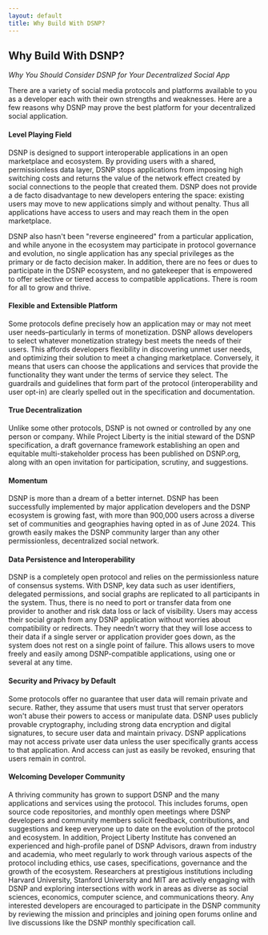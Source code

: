 ```yaml
---
layout: default
title: Why Build With DSNP?
---
```

## Why Build With DSNP?

_Why You Should Consider DSNP for Your Decentralized Social App_

There are a variety of social media protocols and platforms available to you as a developer each with their own strengths and weaknesses.  Here are a few reasons why DSNP may prove the best platform for your decentralized social application.

#### Level Playing Field

DSNP is designed to support interoperable applications in an open marketplace and ecosystem. By providing users with a shared, permissionless data layer, DSNP stops applications from imposing high switching costs and returns the value of the network effect created by social connections to the people that created them. DSNP does not provide a de facto disadvantage to new developers entering the space: existing users may move to new applications simply and without penalty.  Thus all applications have access to users and may reach them in the open marketplace.

DSNP also hasn't been "reverse engineered" from a particular application, and while anyone in the ecosystem may participate in protocol governance and evolution, no single application has any special privileges as the primary or de facto decision maker. In addition, there are no fees or dues to participate in the DSNP ecosystem, and no gatekeeper that is empowered to offer selective or tiered access to compatible applications. There is room for all to grow and thrive.

#### Flexible and Extensible Platform

Some protocols define precisely how an application may or may not meet user needs–particularly in terms of monetization.  DSNP allows developers to select whatever monetization strategy best meets the needs of their users. This affords developers flexibility in discovering unmet user needs, and optimizing their solution to meet a changing marketplace. Conversely, it means that users can choose the applications and services that provide the functionality they want under the terms of service they select. The guardrails and guidelines that form part of the protocol (interoperability and user opt-in) are clearly spelled out in the specification and documentation.

#### True Decentralization

Unlike some other protocols, DSNP is not owned or controlled by any one person or company.   While Project Liberty is the initial steward of the DSNP specification, a draft governance framework establishing an open and equitable multi-stakeholder process has been published on DSNP.org, along with an open invitation for participation, scrutiny, and suggestions.

#### Momentum

DSNP is more than a dream of a better internet.  DSNP has been successfully implemented by major application developers and the DSNP ecosystem is growing fast, with more than 900,000 users across a diverse set of communities and geographies having opted in as of June 2024. This growth easily makes the DSNP community larger than any other permissionless, decentralized social network.

#### Data Persistence and Interoperability

DSNP is a completely open protocol and relies on the permissionless nature of consensus systems.  With DSNP, key data such as user identifiers, delegated permissions, and social graphs are replicated to all participants in the system. Thus, there is no need to port or transfer data from one provider to another and risk data loss or lack of visibility.  Users may access their social graph from any DSNP application without worries about compatibility or redirects. They needn’t worry that they will lose access to their data if a single server or application provider goes down, as the system does not rest on a single point of failure. This allows users to move freely and easily among DSNP-compatible applications, using one or several at any time.

#### Security and Privacy by Default

Some protocols offer no guarantee that user data will remain private and secure.  Rather, they assume that users must trust that server operators won't abuse their powers to access or manipulate data. DSNP uses publicly provable cryptography, including strong data encryption and digital signatures, to secure user data and maintain privacy. DSNP applications may not access private user data unless the user specifically grants access to that application. And access can just as easily be revoked, ensuring that users remain in control.

#### Welcoming Developer Community

A thriving community has grown to support DSNP and the many applications and services using the protocol. This includes forums, open source code repositories, and monthly open meetings where DSNP developers and community members solicit feedback, contributions, and suggestions and keep everyone up to date on the evolution of the protocol and ecosystem. In addition, Project Liberty Institute has convened an experienced and high-profile panel of DSNP Advisors, drawn from industry and academia, who meet regularly to work through various aspects of the protocol including ethics, use cases, specifications, governance and the growth of the ecosystem. Researchers at prestigious institutions including Harvard University, Stanford University and MIT are actively engaging with DSNP and exploring intersections with work in areas as diverse as social sciences, economics, computer science, and communications theory.  Any interested developers are encouraged to participate in the DSNP community by reviewing the mission and principles and joining open forums online and live discussions like the DSNP monthly specification call.
